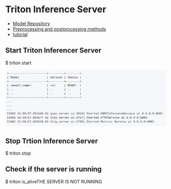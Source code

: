 # Triton Inference Server 

* [Model Repository](model_repository.md)
* [Preprocessing and postprocessing methods](pre_post_processing.md)
* [tutorial](tutorial_triton.md)


## Start Triton Inferencer Server


$ triton start

![model_ready.png](img/model_ready.png)

## Stop Trtion Inference Server

$ triton stop
## Check if the server is running 

$ triton is_aliveTHE SERVER IS NOT RUNNING
